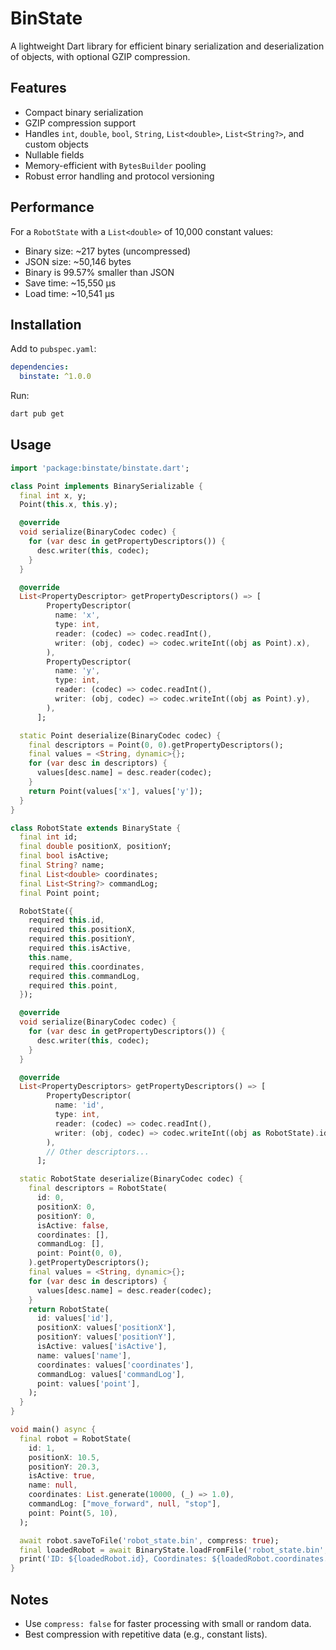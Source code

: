 # BinState

A lightweight Dart library for efficient binary serialization and deserialization of objects, with optional GZIP compression.

## Features
- Compact binary serialization
- GZIP compression support
- Handles `int`, `double`, `bool`, `String`, `List<double>`, `List<String?>`, and custom objects
- Nullable fields
- Memory-efficient with `BytesBuilder` pooling
- Robust error handling and protocol versioning

## Performance
For a `RobotState` with a `List<double>` of 10,000 constant values:
- Binary size: ~217 bytes (uncompressed)
- JSON size: ~50,146 bytes
- Binary is 99.57% smaller than JSON
- Save time: ~15,550 µs
- Load time: ~10,541 µs

## Installation
Add to `pubspec.yaml`:
```yaml
dependencies:
  binstate: ^1.0.0
```
Run:
```bash
dart pub get
```

## Usage
```dart
import 'package:binstate/binstate.dart';

class Point implements BinarySerializable {
  final int x, y;
  Point(this.x, this.y);

  @override
  void serialize(BinaryCodec codec) {
    for (var desc in getPropertyDescriptors()) {
      desc.writer(this, codec);
    }
  }

  @override
  List<PropertyDescriptor> getPropertyDescriptors() => [
        PropertyDescriptor(
          name: 'x',
          type: int,
          reader: (codec) => codec.readInt(),
          writer: (obj, codec) => codec.writeInt((obj as Point).x),
        ),
        PropertyDescriptor(
          name: 'y',
          type: int,
          reader: (codec) => codec.readInt(),
          writer: (obj, codec) => codec.writeInt((obj as Point).y),
        ),
      ];

  static Point deserialize(BinaryCodec codec) {
    final descriptors = Point(0, 0).getPropertyDescriptors();
    final values = <String, dynamic>{};
    for (var desc in descriptors) {
      values[desc.name] = desc.reader(codec);
    }
    return Point(values['x'], values['y']);
  }
}

class RobotState extends BinaryState {
  final int id;
  final double positionX, positionY;
  final bool isActive;
  final String? name;
  final List<double> coordinates;
  final List<String?> commandLog;
  final Point point;

  RobotState({
    required this.id,
    required this.positionX,
    required this.positionY,
    required this.isActive,
    this.name,
    required this.coordinates,
    required this.commandLog,
    required this.point,
  });

  @override
  void serialize(BinaryCodec codec) {
    for (var desc in getPropertyDescriptors()) {
      desc.writer(this, codec);
    }
  }

  @override
  List<PropertyDescriptors> getPropertyDescriptors() => [
        PropertyDescriptor(
          name: 'id',
          type: int,
          reader: (codec) => codec.readInt(),
          writer: (obj, codec) => codec.writeInt((obj as RobotState).id),
        ),
        // Other descriptors...
      ];

  static RobotState deserialize(BinaryCodec codec) {
    final descriptors = RobotState(
      id: 0,
      positionX: 0,
      positionY: 0,
      isActive: false,
      coordinates: [],
      commandLog: [],
      point: Point(0, 0),
    ).getPropertyDescriptors();
    final values = <String, dynamic>{};
    for (var desc in descriptors) {
      values[desc.name] = desc.reader(codec);
    }
    return RobotState(
      id: values['id'],
      positionX: values['positionX'],
      positionY: values['positionY'],
      isActive: values['isActive'],
      name: values['name'],
      coordinates: values['coordinates'],
      commandLog: values['commandLog'],
      point: values['point'],
    );
  }
}

void main() async {
  final robot = RobotState(
    id: 1,
    positionX: 10.5,
    positionY: 20.3,
    isActive: true,
    name: null,
    coordinates: List.generate(10000, (_) => 1.0),
    commandLog: ["move_forward", null, "stop"],
    point: Point(5, 10),
  );

  await robot.saveToFile('robot_state.bin', compress: true);
  final loadedRobot = await BinaryState.loadFromFile('robot_state.bin', RobotState.deserialize, compress: true);
  print('ID: ${loadedRobot.id}, Coordinates: ${loadedRobot.coordinates.length} items');
}
```

## Notes
- Use `compress: false` for faster processing with small or random data.
- Best compression with repetitive data (e.g., constant lists).

